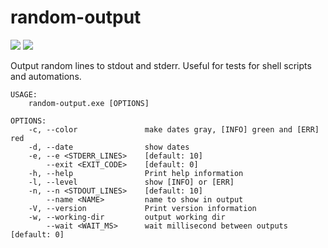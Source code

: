 # random-output

[![](https://badgen.net/crates/v/random-output?color=blue)](https://crates.io/crates/random-output)
[![](https://docs.rs/random-output/badge.svg)](https://docs.rs/random-output/)

Output random lines to stdout and stderr. Useful for tests for shell scripts and automations.

```
USAGE:
    random-output.exe [OPTIONS]

OPTIONS:
    -c, --color               make dates gray, [INFO] green and [ERR] red
    -d, --date                show dates
    -e, --e <STDERR_LINES>    [default: 10]
        --exit <EXIT_CODE>    [default: 0]
    -h, --help                Print help information
    -l, --level               show [INFO] or [ERR]
    -n, --n <STDOUT_LINES>    [default: 10]
        --name <NAME>         name to show in output
    -V, --version             Print version information
    -w, --working-dir         output working dir
        --wait <WAIT_MS>      wait millisecond between outputs [default: 0]
```
